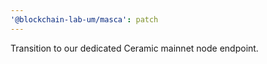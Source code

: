```yaml
---
'@blockchain-lab-um/masca': patch
---
```


Transition to our dedicated Ceramic mainnet node endpoint.
